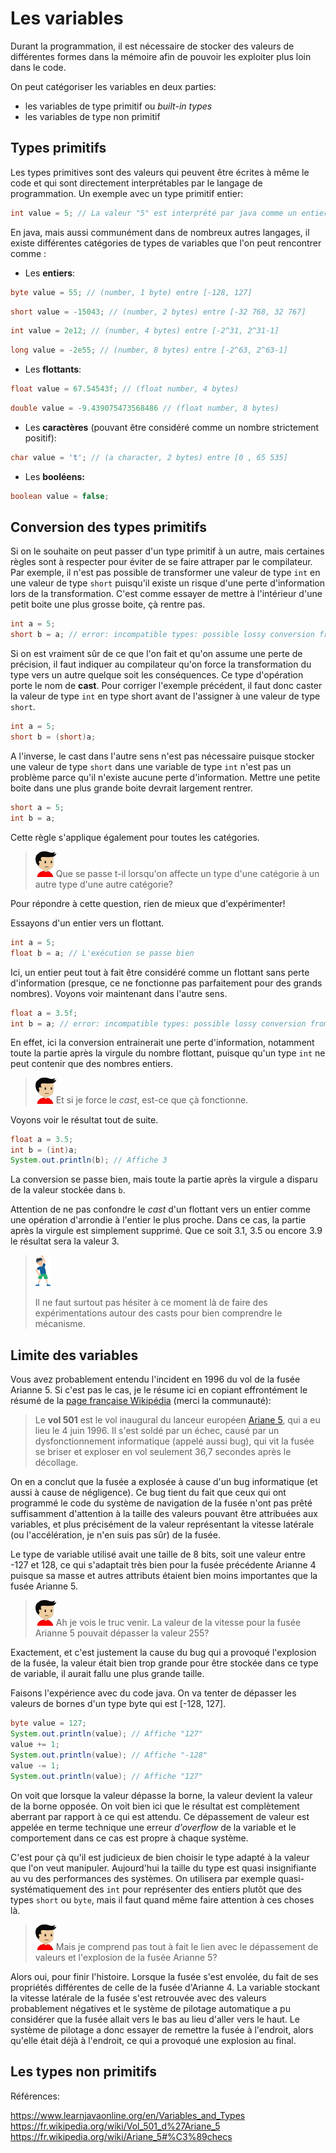 # Les variables

Durant la programmation, il est nécessaire de stocker des valeurs de différentes formes dans la mémoire afin de pouvoir les exploiter plus loin dans le code.

On peut catégoriser les variables en deux parties:

- les variables de type primitif ou *built-in types*
- les variables de type non primitif

## Types primitifs

Les types primitives sont des valeurs qui peuvent être écrites à même le code et qui sont directement interprétables par le langage de programmation. Un exemple avec un type primitif entier:

```java
int value = 5; // La valeur "5" est interprété par java comme un entier
```

En java, mais aussi communément dans de nombreux autres langages, il existe différentes catégories de types de variables que l'on peut rencontrer comme :

- Les **entiers**:

```java
byte value = 55; // (number, 1 byte) entre [-128, 127]
```

```java
short value = -15043; // (number, 2 bytes) entre [-32 768, 32 767]
```

```java
int value = 2e12; // (number, 4 bytes) entre [-2^31, 2^31-1]
```

```java
long value = -2e55; // (number, 8 bytes) entre [-2^63, 2^63-1]
```

- Les **flottants**:

```java
float value = 67.54543f; // (float number, 4 bytes) 
```

```java
double value = -9.439075473568486 // (float number, 8 bytes)
```

- Les **caractères** (pouvant être considéré comme un nombre strictement positif):

```java
char value = 't'; // (a character, 2 bytes) entre [0 , 65 535]
```

- Les **booléens:**

```java
boolean value = false;
```

## Conversion des types primitifs

Si on le souhaite on peut passer d'un type primitif à un autre, mais certaines règles sont à respecter pour éviter de se faire attraper par le compilateur. Par exemple, il n'est pas possible de transformer une valeur de type ``int`` en une valeur de type ``short`` puisqu'il existe un risque d'une perte d'information lors de la transformation. C'est comme essayer de mettre à l'intérieur d'une petit boite une plus grosse boite, çà rentre pas.

```java
int a = 5;
short b = a; // error: incompatible types: possible lossy conversion from int to short
```

Si on est vraiment sûr de ce que l'on fait et qu'on assume une perte de précision, il faut indiquer au compilateur qu'on force la transformation du type vers un autre quelque soit les conséquences. Ce type d'opération porte le nom de **cast**. Pour corriger l'exemple précédent, il faut donc caster la valeur de type `int` en type short avant de l'assigner à une valeur de type ``short``.

```java
int a = 5;
short b = (short)a;
```

A l'inverse, le cast dans l'autre sens n'est pas nécessaire puisque stocker une valeur de type `short` dans une variable de type `int` n'est pas un problème parce qu'il n'existe aucune perte d'information. Mettre une petite boite dans une plus grande boite devrait largement rentrer.

```java
short a = 5;
int b = a;
```

Cette règle s'applique également pour toutes les catégories.

> <img src="Images/question_guy.png" alt="question_guy" style="zoom:33%;" />Que se passe t-il lorsqu'on affecte un type d'une catégorie à un autre type d'une autre catégorie? 

Pour répondre à cette question, rien de mieux que d'expérimenter!

Essayons d'un entier vers un flottant.

```java
int a = 5;
float b = a; // L'exécution se passe bien
```

Ici, un entier peut tout à fait être considéré comme un flottant sans perte d'information (presque, ce ne fonctionne pas parfaitement pour des grands nombres). Voyons voir maintenant dans l'autre sens.

```java
float a = 3.5f;
int b = a; // error: incompatible types: possible lossy conversion from float to int
```

En effet, ici la conversion entrainerait une perte d'information, notamment toute la partie après la virgule du nombre flottant, puisque qu'un type `int` ne peut contenir que des nombres entiers.

> <img src="Images/question_guy.png" alt="question_guy" style="zoom:33%;" />Et si je force le *cast*, est-ce que çà fonctionne.

Voyons voir le résultat tout de suite.

```java
float a = 3.5;
int b = (int)a;
System.out.println(b); // Affiche 3
```

La conversion se passe bien, mais toute la partie après la virgule a disparu de la valeur stockée dans `b`. 

Attention de ne pas confondre le *cast* d'un flottant vers un entier comme une opération d'arrondie à l'entier le plus proche. Dans ce cas, la partie après la virgule est simplement supprimé. Que ce soit 3.1, 3.5 ou encore 3.9 le résultat sera la valeur 3.

> <img src="Images\exercise.png" alt="exercise" style="zoom:50%;" />
>
> Il ne faut surtout pas hésiter à ce moment là de faire des expérimentations autour des casts pour bien comprendre le mécanisme.

## Limite des variables

Vous avez probablement entendu l'incident en 1996 du vol de la fusée Arianne 5. Si c'est pas le cas, je le résume ici en copiant effrontément le résumé de la [page française Wikipédia](https://fr.wikipedia.org/wiki/Vol_501_d%27Ariane_5) (merci la communauté):

> Le **vol 501** est le vol inaugural du lanceur européen [Ariane 5](https://fr.wikipedia.org/wiki/Ariane_5), qui a eu lieu le 4 juin 1996. Il s'est soldé par un échec, causé par un dysfonctionnement informatique (appelé aussi bug), qui vit la fusée se briser et exploser en vol seulement 36,7 secondes après le décollage.

On en a conclut que la fusée a explosée à cause d'un bug informatique (et aussi à cause de négligence). Ce bug tient du fait que ceux qui ont programmé le code du système de navigation de la fusée n'ont pas prêté suffisamment d'attention à la taille des valeurs pouvant être attribuées aux variables, et plus précisément de la valeur représentant la vitesse latérale (ou l'accélération, je n'en suis pas sûr) de la fusée. 

Le type de variable utilisé avait une taille de 8 bits, soit une valeur entre -127 et 128, ce qui s'adaptait très bien pour la fusée précédente Arianne 4 puisque sa masse et autres attributs étaient bien moins importantes que la fusée Arianne 5. 

> <img src="Images/question_guy.png" alt="question_guy" style="zoom:33%;" />Ah je vois le truc venir. La valeur de la vitesse pour la fusée Arianne 5 pouvait dépasser la valeur 255?

Exactement, et c'est justement la cause du bug qui a provoqué l'explosion de la fusée, la valeur était bien trop grande pour être stockée dans ce type de variable, il aurait fallu une plus grande taille.

Faisons l'expérience avec du code java. On va tenter de dépasser les valeurs de bornes d'un type byte qui est [-128, 127].

```java
byte value = 127;
System.out.println(value); // Affiche "127"
value += 1;
System.out.println(value); // Affiche "-128"
value -= 1;
System.out.println(value); // Affiche "127"
```

On voit que lorsque la valeur dépasse la borne, la valeur devient la valeur de la borne opposée. On voit bien ici que le résultat est complètement aberrant par rapport à ce qui est attendu. Ce dépassement de valeur est appelée en terme technique une erreur *d'overflow* de la variable et le comportement dans ce cas est propre à chaque système.

C'est pour çà qu'il est judicieux de bien choisir le type adapté à la valeur que l'on veut manipuler. Aujourd'hui la taille du type est quasi insignifiante au vu des performances des systèmes. On utilisera par exemple quasi-systématiquement des `int` pour représenter des entiers plutôt que des types `short` ou `byte`, mais il faut quand même faire attention à ces choses là.

 > <img src="Images/question_guy.png" alt="question_guy" style="zoom:33%;" />Mais je comprend pas tout à fait le lien avec le dépassement de valeurs et l'explosion de la fusée Arianne 5?

Alors oui, pour finir l'histoire. Lorsque la fusée s'est envolée, du fait de ses propriétés différentes de celle de la fusée d'Arianne 4. La variable stockant la vitesse latérale de la fusée s'est retrouvée avec des valeurs probablement négatives et le système de pilotage automatique a pu considérer que la fusée allait vers le bas au lieu d'aller vers le haut. Le système de pilotage a donc essayer de remettre la fusée à l'endroit, alors qu'elle était déjà à l'endroit, ce qui a provoqué une explosion au final.  

## Les types non primitifs



Références:

https://www.learnjavaonline.org/en/Variables_and_Types
https://fr.wikipedia.org/wiki/Vol_501_d%27Ariane_5
https://fr.wikipedia.org/wiki/Ariane_5#%C3%89checs

